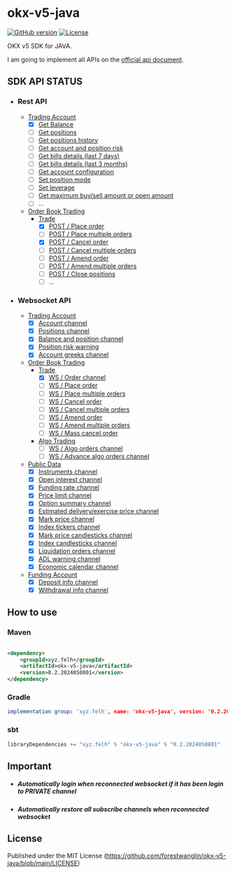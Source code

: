 # okx-v5-java
[![GitHub version](https://img.shields.io/static/v1?label=version&message=v0.2.2024050801&color=blue)](https://github.com/forestwanglin/openai-java)
[![License](https://img.shields.io/static/v1?label=license&message=MIT&color=orange)](https://github.com/forestwanglin/okx-v5-java/blob/main/LICENSE)

OKX v5 SDK for JAVA. 

I am going to implement all APIs on the [official api document](https://www.okx.com/docs-v5/en/#overview).

## SDK API STATUS
- ### Rest API
  - [Trading Account](https://www.okx.com/docs-v5/en/#trading-account-rest-api)
    - [x] [Get Balance](https://www.okx.com/docs-v5/en/#trading-account-rest-api-get-balance)
    - [ ] [Get positions](https://www.okx.com/docs-v5/en/#trading-account-rest-api-get-positions)
    - [ ] [Get positions history](https://www.okx.com/docs-v5/en/#trading-account-rest-api-get-positions-history)
    - [ ] [Get account and position risk](https://www.okx.com/docs-v5/en/#trading-account-rest-api-get-account-and-position-risk)
    - [ ] [Get bills details (last 7 days)](https://www.okx.com/docs-v5/en/#trading-account-rest-api-get-bills-details-last-7-days)
    - [ ] [Get bills details (last 3 months)](https://www.okx.com/docs-v5/en/#trading-account-rest-api-get-bills-details-last-3-months)
    - [ ] [Get account configuration](https://www.okx.com/docs-v5/en/#trading-account-rest-api-get-account-configuration)
    - [ ] [Set position mode](https://www.okx.com/docs-v5/en/#trading-account-rest-api-set-position-mode)
    - [ ] [Set leverage](https://www.okx.com/docs-v5/en/#trading-account-rest-api-set-leverage)
    - [ ] [Get maximum buy/sell amount or open amount](https://www.okx.com/docs-v5/en/#trading-account-rest-api-get-maximum-buy-sell-amount-or-open-amount)
    - [ ] ...
  - [Order Book Trading](https://www.okx.com/docs-v5/en/#order-book-trading)
    - [Trade](https://www.okx.com/docs-v5/en/#order-book-trading-trade)
      - [x] [POST / Place order](https://www.okx.com/docs-v5/en/#order-book-trading-trade-post-place-order)
      - [ ] [POST / Place multiple orders](https://www.okx.com/docs-v5/en/#order-book-trading-trade-post-place-multiple-orders)
      - [x] [POST / Cancel order](https://www.okx.com/docs-v5/en/#order-book-trading-trade-post-cancel-order)
      - [ ] [POST / Cancel multiple orders](https://www.okx.com/docs-v5/en/#order-book-trading-trade-post-cancel-multiple-orders)
      - [ ] [POST / Amend order](https://www.okx.com/docs-v5/en/#order-book-trading-trade-post-amend-order)
      - [ ] [POST / Amend multiple orders](https://www.okx.com/docs-v5/en/#order-book-trading-trade-post-amend-multiple-orders)
      - [ ] [POST / Close positions](https://www.okx.com/docs-v5/en/#order-book-trading-trade-post-close-positions)
      - [ ] ...
- ### Websocket API
  - [Trading Account](https://www.okx.com/docs-v5/zh/#trading-account-websocket)
    - [x] [Account channel](https://www.okx.com/docs-v5/en/#trading-account-websocket-account-channel)
    - [x] [Positions channel](https://www.okx.com/docs-v5/en/#trading-account-websocket-positions-channel)
    - [x] [Balance and position channel](https://www.okx.com/docs-v5/en/#trading-account-websocket-balance-and-position-channel)
    - [x] [Position risk warning](https://www.okx.com/docs-v5/en/#trading-account-websocket-position-risk-warning)
    - [x] [Account greeks channel](https://www.okx.com/docs-v5/en/#trading-account-websocket-account-greeks-channel)
  - [Order Book Trading](https://www.okx.com/docs-v5/en/#order-book-trading)
    - [Trade](https://www.okx.com/docs-v5/en/#order-book-trading-trade)
      - [x] [WS / Order channel](https://www.okx.com/docs-v5/en/#order-book-trading-trade-ws-order-channel)
      - [ ] [WS / Place order](https://www.okx.com/docs-v5/en/#order-book-trading-trade-ws-place-order)
      - [ ] [WS / Place multiple orders](https://www.okx.com/docs-v5/en/#order-book-trading-trade-ws-place-multiple-orders)
      - [ ] [WS / Cancel order](https://www.okx.com/docs-v5/en/#order-book-trading-trade-ws-cancel-order)
      - [ ] [WS / Cancel multiple orders](https://www.okx.com/docs-v5/en/#order-book-trading-trade-ws-cancel-multiple-orders)
      - [ ] [WS / Amend order](https://www.okx.com/docs-v5/en/#order-book-trading-trade-ws-amend-order)
      - [ ] [WS / Amend multiple orders](https://www.okx.com/docs-v5/en/#order-book-trading-trade-ws-amend-multiple-orders)
      - [ ] [WS / Mass cancel order](https://www.okx.com/docs-v5/en/#order-book-trading-trade-ws-mass-cancel-order)
    - [Algo Trading](https://www.okx.com/docs-v5/en/#order-book-trading-algo-trading)
      - [ ] [WS / Algo orders channel](https://www.okx.com/docs-v5/en/#order-book-trading-algo-trading-ws-algo-orders-channel)
      - [ ] [WS / Advance algo orders channel](https://www.okx.com/docs-v5/en/#order-book-trading-algo-trading-ws-advance-algo-orders-channel)
  - [Public Data](https://www.okx.com/docs-v5/en/#public-data-websocket)
    - [x] [Instruments channel](https://www.okx.com/docs-v5/en/#public-data-websocket-instruments-channel)
    - [x] [Open interest channel](https://www.okx.com/docs-v5/en/#public-data-websocket-open-interest-channel)
    - [x] [Funding rate channel](https://www.okx.com/docs-v5/en/#public-data-websocket-funding-rate-channel)
    - [x] [Price limit channel](https://www.okx.com/docs-v5/en/#public-data-websocket-price-limit-channel)
    - [x] [Option summary channel](https://www.okx.com/docs-v5/en/#public-data-websocket-option-summary-channel)
    - [x] [Estimated delivery/exercise price channel](https://www.okx.com/docs-v5/en/#public-data-websocket-estimated-delivery-exercise-price-channel)
    - [x] [Mark price channel](https://www.okx.com/docs-v5/en/#public-data-websocket-mark-price-channel)
    - [x] [Index tickers channel](https://www.okx.com/docs-v5/en/#public-data-websocket-index-tickers-channel)
    - [x] [Mark price candlesticks channel](https://www.okx.com/docs-v5/en/#public-data-websocket-mark-price-candlesticks-channel)
    - [x] [Index candlesticks channel](https://www.okx.com/docs-v5/en/#public-data-websocket-index-candlesticks-channel)
    - [x] [Liquidation orders channel](https://www.okx.com/docs-v5/en/#public-data-websocket-liquidation-orders-channel)
    - [x] [ADL warning channel](https://www.okx.com/docs-v5/en/#public-data-websocket-adl-warning-channel)
    - [x] [Economic calendar channel](https://www.okx.com/docs-v5/en/#public-data-websocket-economic-calendar-channel)
  - [Funding Account](https://www.okx.com/docs-v5/en/#funding-account-websocket)
    - [x] [Deposit info channel](https://www.okx.com/docs-v5/en/#funding-account-websocket-deposit-info-channel)
    - [x] [Withdrawal info channel](https://www.okx.com/docs-v5/en/#funding-account-websocket-withdrawal-info-channel)

## How to use

### Maven

```xml

<dependency>
    <groupId>xyz.felh</groupId>
    <artifactId>okx-v5-java</artifactId>
    <version>0.2.2024050801</version>
</dependency>
```

### Gradle

```yaml
implementation group: 'xyz.felh', name: 'okx-v5-java', version: '0.2.2024050801'
```

### sbt

```javascript
libraryDependencies += "xyz.felh" % "okx-v5-java" % "0.2.2024050801"
```

## Important

- ##### Automatically login when reconnected websocket if it has been login to PRIVATE channel
- ##### Automatically restore all subscribe channels when reconnected websocket


## License

Published under the MIT License (https://github.com/forestwanglin/okx-v5-java/blob/main/LICENSE)
